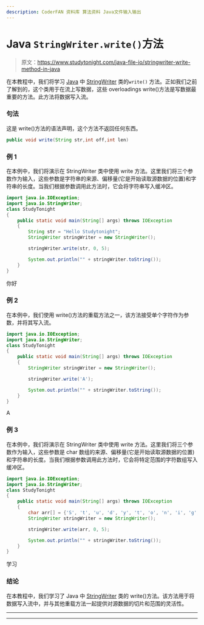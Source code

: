 ```yaml
---
description: CoderFAN 资料库 算法资料 Java文件输入输出
---
```


# Java `StringWriter.write()`方法

> 原文：<https://www.studytonight.com/java-file-io/stringwriter-write-method-in-java>

在本教程中，我们将学习 [Java](https://www.studytonight.com/java/) 中 [StringWriter](https://www.studytonight.com/java-file-io/java-stringwriter-class) 类的`write()` 方法。正如我们之前了解到的，这个类用于在流上写数据，这些 overloadings write()方法是写数据最重要的方法。此方法将数据写入流。

### 句法

这是 write()方法的语法声明，这个方法不返回任何东西。

```java
public void write(String str,int off,int len)
```

### 例 1

在本例中，我们将演示在 StringWriter 类中使用 write 方法。这里我们将三个参数作为输入，这些参数是字符串的来源、偏移量(它是开始读取源数据的位置)和字符串的长度。当我们根据参数调用此方法时，它会将字符串写入缓冲区。

```java
import java.io.IOException;
import java.io.StringWriter;
class StudyTonight
{
	public static void main(String[] args) throws IOException 
	{ 
		String str = "Hello Studytonight";
		StringWriter stringWriter = new StringWriter();

		stringWriter.write(str, 0, 5);

		System.out.println("" + stringWriter.toString());
	} 
}
```

你好

### 例 2

在本例中，我们使用 write()方法的重载方法之一，该方法接受单个字符作为参数，并将其写入流。

```java
import java.io.IOException;
import java.io.StringWriter;
class StudyTonight
{
	public static void main(String[] args) throws IOException 
	{ 
		StringWriter stringWriter = new StringWriter();

		stringWriter.write('A');

		System.out.println("" + stringWriter.toString());
	} 
}
```

A

### 例 3

在本例中，我们将演示在 StringWriter 类中使用 write 方法。这里我们将三个参数作为输入，这些参数是 char 数组的来源、偏移量(它是开始读取源数据的位置)和字符串的长度。当我们根据参数调用此方法时，它会将特定范围的字符数组写入缓冲区。

```java
import java.io.IOException;
import java.io.StringWriter;
class StudyTonight
{
	public static void main(String[] args) throws IOException 
	{ 
		char arr[] = {'S', 't', 'u', 'd', 'y', 't', 'o', 'n', 'i', 'g', 'h', 't'};
		StringWriter stringWriter = new StringWriter();

		stringWriter.write(arr, 0, 5);

		System.out.println("" + stringWriter.toString());
	} 
}
```

学习

### 结论

在本教程中，我们学习了 Java 中 [StringWriter](http://www.studytonight.com/tutorials/?subject=java-file-io&url=java-stringwriter-class) 类的 write()方法。该方法用于将数据写入流中，并与其他重载方法一起提供对源数据的切片和范围的灵活性。

* * *

* * *